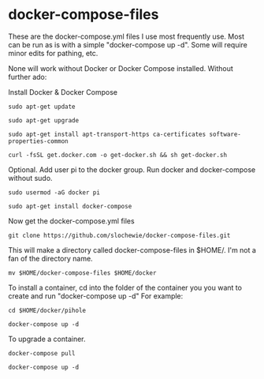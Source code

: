 # docker-compose-files
These are the docker-compose.yml files I use most frequently use.
Most can be run as is with a simple "docker-compose up -d".
Some will require minor edits for pathing, etc.

None will work without Docker or Docker Compose installed.
Without further ado:

Install Docker & Docker Compose
```
sudo apt-get update
```
```
sudo apt-get upgrade
```
```
sudo apt-get install apt-transport-https ca-certificates software-properties-common
```
```
curl -fsSL get.docker.com -o get-docker.sh && sh get-docker.sh
```
Optional. Add user pi to the docker group. Run docker and docker-compose without sudo.
```
sudo usermod -aG docker pi
```
```
sudo apt-get install docker-compose
```

Now get the docker-compose.yml files

```
git clone https://github.com/slochewie/docker-compose-files.git
```
This will make a directory called docker-compose-files 
in $HOME/.
I'm not a fan of the directory name.
```
mv $HOME/docker-compose-files $HOME/docker
```

To install a container, cd into the folder of the container you
you want to create and run "docker-compose up -d"
For example:
```
cd $HOME/docker/pihole
```
```
docker-compose up -d
```

To upgrade a container.
```
docker-compose pull
```
```
docker-compose up -d
```